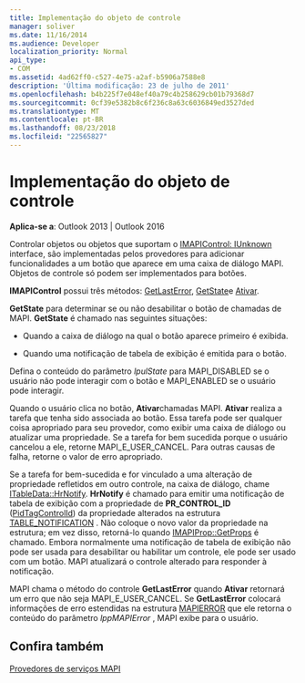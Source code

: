 ```yaml
---
title: Implementação do objeto de controle
manager: soliver
ms.date: 11/16/2014
ms.audience: Developer
localization_priority: Normal
api_type:
- COM
ms.assetid: 4ad62ff0-c527-4e75-a2af-b5906a7588e8
description: 'Última modificação: 23 de julho de 2011'
ms.openlocfilehash: b4b225f7e048ef40a79c4b258629cb01b79368d7
ms.sourcegitcommit: 0cf39e5382b8c6f236c8a63c6036849ed3527ded
ms.translationtype: MT
ms.contentlocale: pt-BR
ms.lasthandoff: 08/23/2018
ms.locfileid: "22565827"
---
```

# <a name="control-object-implementation"></a>Implementação do objeto de controle

  
  
**Aplica-se a**: Outlook 2013 | Outlook 2016 
  
Controlar objetos ou objetos que suportam o [IMAPIControl: IUnknown](imapicontroliunknown.md) interface, são implementadas pelos provedores para adicionar funcionalidades a um botão que aparece em uma caixa de diálogo MAPI. Objetos de controle só podem ser implementados para botões. 
  
 **IMAPIControl** possui três métodos: [GetLastError](imapicontrol-getlasterror.md), [GetState](imapicontrol-getstate.md)e [Ativar](imapicontrol-activate.md). 
  
**GetState** para determinar se ou não desabilitar o botão de chamadas de MAPI. **GetState** é chamado nas seguintes situações: 
  
- Quando a caixa de diálogo na qual o botão aparece primeiro é exibida.
    
- Quando uma notificação de tabela de exibição é emitida para o botão. 
    
Defina o conteúdo do parâmetro _lpulState_ para MAPI_DISABLED se o usuário não pode interagir com o botão e MAPI_ENABLED se o usuário pode interagir. 
  
Quando o usuário clica no botão, **Ativar**chamadas MAPI. **Ativar** realiza a tarefa que tenha sido associada ao botão. Essa tarefa pode ser qualquer coisa apropriado para seu provedor, como exibir uma caixa de diálogo ou atualizar uma propriedade. Se a tarefa for bem sucedida porque o usuário cancelou a ele, retorne MAPI_E_USER_CANCEL. Para outras causas de falha, retorne o valor de erro apropriado. 
  
Se a tarefa for bem-sucedida e for vinculado a uma alteração de propriedade refletidos em outro controle, na caixa de diálogo, chame [ITableData::HrNotify](itabledata-hrnotify.md). **HrNotify** é chamado para emitir uma notificação de tabela de exibição com a propriedade de **PR_CONTROL_ID** ([PidTagControlId](pidtagcontrolid-canonical-property.md)) da propriedade alterados na estrutura [TABLE_NOTIFICATION](table_notification.md) . Não coloque o novo valor da propriedade na estrutura; em vez disso, retorná-lo quando [IMAPIProp::GetProps](imapiprop-getprops.md) é chamado. Embora normalmente uma notificação de tabela de exibição não pode ser usada para desabilitar ou habilitar um controle, ele pode ser usado com um botão. MAPI atualizará o controle alterado para responder à notificação. 
  
MAPI chama o método do controle **GetLastError** quando **Ativar** retornará um erro que não seja MAPI_E_USER_CANCEL. Se **GetLastError** colocará informações de erro estendidas na estrutura [MAPIERROR](mapierror.md) que ele retorna o conteúdo do parâmetro _lppMAPIError_ , MAPI exibe para o usuário. 
  
## <a name="see-also"></a>Confira também



[Provedores de serviços MAPI](mapi-service-providers.md)

